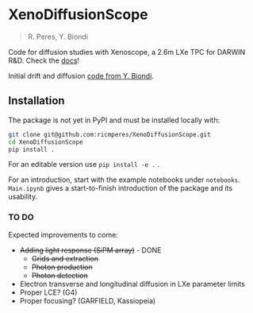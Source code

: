 # XenoDiffusionScope

> R. Peres, Y. Biondi

Code for diffusion studies with Xenoscope, a 2.6m LXe TPC for DARWIN R&D. Check the [docs](https://ricmperes.github.io/XenoDiffusionScope/)!

Initial drift and diffusion [code from Y. Biondi](https://github.com/YaniBion/Diffusion_Xenon).


## Installation

The package is not yet in PyPI and must be installed locally with:

```bash
git clone git@github.com:ricmperes/XenoDiffusionScope.git
cd XenoDiffusionScope
pip install .
```

For an editable version use ``pip install -e .`` .

For an introduction, start with the example notebooks under ``notebooks``. ``Main.ipynb`` gives a start-to-finish introduction of the package and its usability.


### TO DO

Expected improvements to come:
 - ~~Adding light response (SiPM array)~~ - DONE
      - ~~Grids and extraction~~
      - ~~Photon production~~
      - ~~Photon detection~~
 - Electron transverse and longitudinal diffusion in LXe parameter limits
 - Proper LCE? (G4)
 - Proper focusing? (GARFIELD, Kassiopeia)
